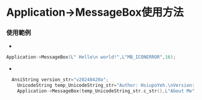 # Application->MessageBox使用方法

### 使用範例
+ 
```cpp
Application->MessageBox(L" Hello\n world!",L"MB_ICONERROR",16);
```

+
```cpp
  AnsiString version_str="v20240420a";
	UnicodeString temp_UnicodeString_str="Author: HsiupoYeh.\nVersion: "+version_str;
	Application->MessageBox(temp_UnicodeString_str.c_str(),L"About Me",64);
```
